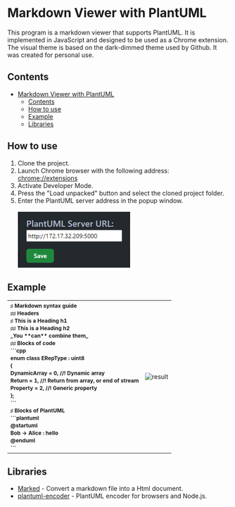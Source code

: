 # Markdown Viewer with PlantUML

This program is a markdown viewer that supports PlantUML. It is implemented in JavaScript and designed to be used as a Chrome extension. The visual theme is based on the dark-dimmed theme used by Github. It was created for personal use.

## Contents

- [Markdown Viewer with PlantUML](#markdown-viewer-with-plantuml)
  - [Contents](#contents)
  - [How to use](#how-to-use)
  - [Example](#example)
  - [Libraries](#libraries)


## How to use 

1. Clone the project.
2. Launch Chrome browser with the following address: [chrome://extensions](chrome://extnesions)
3. Activate Developer Mode.
4. Press the "Load unpacked" button and select the cloned project folder.
5. Enter the PlantUML server address in the popup window.
<br><br><img src="./assets/popup-sample.png" width="auto" alt="result">

## Example
<div align="center">
<table cellpadding="5">
<tbody align="center">
<tr>
<td align="left">
<strong style="font-size: 12px;">
&#9839;	 Markdown syntax guide<br>
&#9839;&#9839; Headers<br>
&#9839; This is a Heading h1<br>
&#9839;&#9839; This is a Heading h2<br>
_You **can** combine them_ <br>
&#9839;&#9839; Blocks of code<br>
```cpp<br>
enum class ERepType : uint8<br>
{<br>
	DynamicArray			= 0,	//! Dynamic array<br>
	Return					= 1,	//! Return from array, or end of stream<br>
	Property				= 2,	//! Generic property<br>
};<br>
```<br>
&#9839; Blocks of PlantUML<br>
```plantuml<br>
@startuml<br>
Bob -> Alice : hello<br>
@enduml<br>
```<br>
</strong>
</td>
<td>
<img src="./assets/sampleResult.png" width="auto" alt="result">

</td>
</tr>
</tbody>
</table>
</div>


## Libraries
- [Marked](https://github.com/markedjs/marked) - Convert a markdown file into a Html document.
- [plantuml-encoder](https://github.com/markushedvall/plantuml-encoder) - PlantUML encoder for browsers and Node.js.
